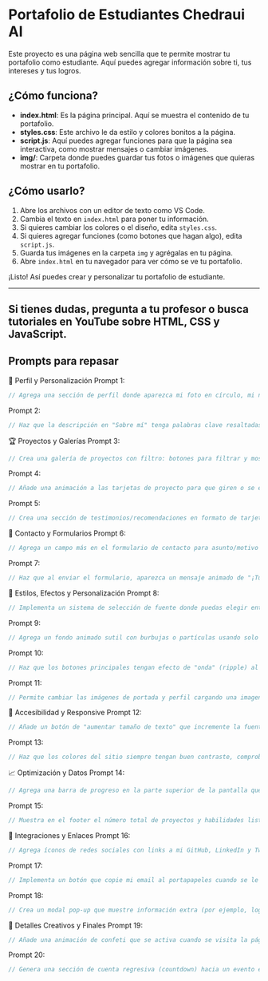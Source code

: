 # Portafolio de Estudiantes Chedraui AI

Este proyecto es una página web sencilla que te permite mostrar tu portafolio como estudiante. Aquí puedes agregar información sobre ti, tus intereses y tus logros.

## ¿Cómo funciona?

- **index.html**: Es la página principal. Aquí se muestra el contenido de tu portafolio.
- **styles.css**: Este archivo le da estilo y colores bonitos a la página.
- **script.js**: Aquí puedes agregar funciones para que la página sea interactiva, como mostrar mensajes o cambiar imágenes.
- **img/**: Carpeta donde puedes guardar tus fotos o imágenes que quieras mostrar en tu portafolio.

## ¿Cómo usarlo?

1. Abre los archivos con un editor de texto como VS Code.
2. Cambia el texto en `index.html` para poner tu información.
3. Si quieres cambiar los colores o el diseño, edita `styles.css`.
4. Si quieres agregar funciones (como botones que hagan algo), edita `script.js`.
5. Guarda tus imágenes en la carpeta `img` y agrégalas en tu página.
6. Abre `index.html` en tu navegador para ver cómo se ve tu portafolio.

¡Listo! Así puedes crear y personalizar tu portafolio de estudiante.

---

Si tienes dudas, pregunta a tu profesor o busca tutoriales en YouTube sobre HTML, CSS y JavaScript.
-----

## Prompts para repasar

👤 Perfil y Personalización
Prompt 1:
```js
// Agrega una sección de perfil donde aparezca mi foto en círculo, mi nombre grande y una breve descripción en formato de tarjeta centrada.
```
Prompt 2:
```js
// Haz que la descripción en "Sobre mí" tenga palabras clave resaltadas en un color especial para que destaquen.
```
🏆 Proyectos y Galerías
Prompt 3:
```js
// Crea una galería de proyectos con filtro: botones para filtrar y mostrar solo proyectos de "HTML", "CSS", "JavaScript" o "Todos".
```
Prompt 4:
```js
// Añade una animación a las tarjetas de proyecto para que giren o se expandan al pasar el mouse con CSS.
```
Prompt 5:
```js
// Crea una sección de testimonios/recomendaciones en formato de tarjetas, mostrando frases cortas y el autor.
```
📧 Contacto y Formularios
Prompt 6:
```js
// Agrega un campo más en el formulario de contacto para asunto/motivo y haz que el botón de enviar cambie de color si el formulario está completo.
```
Prompt 7:
```js
// Haz que al enviar el formulario, aparezca un mensaje animado de "¡Tu mensaje fue enviado!" en la pantalla durante 2 segundos.
```
🎨 Estilos, Efectos y Personalización
Prompt 8:
```js
// Implementa un sistema de selección de fuente donde puedas elegir entre tres tipografías diferentes para todo el sitio desde un menú desplegable.
```
Prompt 9:
```js
// Agrega un fondo animado sutil con burbujas o partículas usando solo CSS y JS simple.
```
Prompt 10:
```js
// Haz que los botones principales tengan efecto de "onda" (ripple) al hacer clic, como en Material Design.
```
Prompt 11:
```js
// Permite cambiar las imágenes de portada y perfil cargando una imagen desde el dispositivo (input type="file") y mostrándola al usuario.
```
📱 Accesibilidad y Responsive
Prompt 12:
```js
// Añade un botón de "aumentar tamaño de texto" que incremente la fuente global para facilitar la lectura.
```
Prompt 13:
```js
// Haz que los colores del sitio siempre tengan buen contraste, comprobando automáticamente que cumplen con el estándar WCAG para accesibilidad.
```
📈 Optimización y Datos
Prompt 14:
```js
// Agrega una barra de progreso en la parte superior de la pantalla que muestre el porcentaje de scroll del usuario por la página.
```
Prompt 15:
```js
// Muestra en el footer el número total de proyectos y habilidades listados dinámicamente usando JavaScript.
```
🔗 Integraciones y Enlaces
Prompt 16:
```js
// Agrega íconos de redes sociales con links a mi GitHub, LinkedIn y Twitter en el footer, que cambian de color al hover.
```
Prompt 17:
```js
// Implementa un botón que copie mi email al portapapeles cuando se le dé clic.
```
Prompt 18:
```js
// Crea un modal pop-up que muestre información extra (por ejemplo, logros o premios) cuando se hace clic en un botón "Ver más".
```
🎉 Detalles Creativos y Finales
Prompt 19:
```js
// Añade una animación de confeti que se activa cuando se visita la página por primera vez o al enviar el formulario.
```
Prompt 20:
```js
// Genera una sección de cuenta regresiva (countdown) hacia un evento especial, visualmente atractiva y adaptable al móvil.
```
